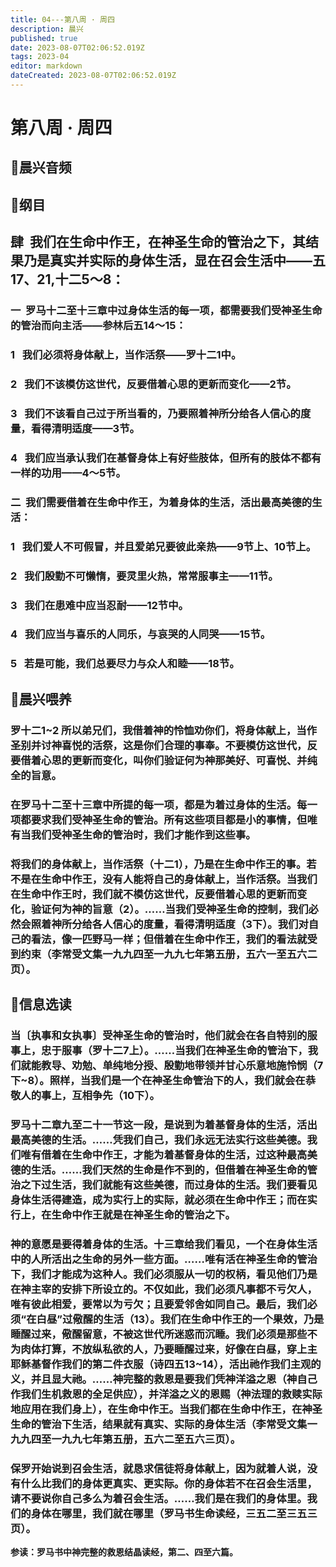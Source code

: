 ```yaml
---
title: 04---第八周 · 周四
description: 晨兴
published: true
date: 2023-08-07T02:06:52.019Z
tags: 2023-04
editor: markdown
dateCreated: 2023-08-07T02:06:52.019Z
---
```


# 第八周 · 周四
## 🎵晨兴音频

## 📖纲目

## **肆  我们在生命中作王，在神圣生命的管治之下，其结果乃是真实并实际的身体生活，显在召会生活中——五17、21,十二5～8：**

### 一  罗马十二至十三章中过身体生活的每一项，都需要我们受神圣生命的管治而向主活——参林后五14～15：

### 1   我们必须将身体献上，当作活祭——罗十二1中。

### 2   我们不该模仿这世代，反要借着心思的更新而变化——2节。

### 3   我们不该看自己过于所当看的，乃要照着神所分给各人信心的度量，看得清明适度——3节。

### 4   我们应当承认我们在基督身体上有好些肢体，但所有的肢体不都有一样的功用——4～5节。

### 二  我们需要借着在生命中作王，为着身体的生活，活出最高美德的生活：

### 1   我们爱人不可假冒，并且爱弟兄要彼此亲热——9节上、10节上。

### 2   我们殷勤不可懒惰，要灵里火热，常常服事主——11节。

### 3   我们在患难中应当忍耐——12节中。

### 4   我们应当与喜乐的人同乐，与哀哭的人同哭——15节。

### 5   若是可能，我们总要尽力与众人和睦——18节。

## 📖晨兴喂养

### **罗十二1~2	所以弟兄们，我借着神的怜恤劝你们，将身体献上，当作圣别并讨神喜悦的活祭，这是你们合理的事奉。不要模仿这世代，反要借着心思的更新而变化，叫你们验证何为神那美好、可喜悦、并纯全的旨意。**

### 在罗马十二至十三章中所提的每一项，都是为着过身体的生活。每一项都要求我们受神圣生命的管治。所有这些项目都是小的事情，但唯有当我们受神圣生命的管治时，我们才能作到这些事。

### 将我们的身体献上，当作活祭（十二1），乃是在生命中作王的事。若不是在生命中作王，没有人能将自己的身体献上，当作活祭。当我们在生命中作王时，我们就不模仿这世代，反要借着心思的更新而变化，验证何为神的旨意（2）。……当我们受神圣生命的控制，我们必然会照着神所分给各人信心的度量，看得清明适度（3下）。我们对自己的看法，像一匹野马一样；但借着在生命中作王，我们的看法就受到约束（李常受文集一九九四至一九九七年第五册，五六一至五六二页）。

## 📖信息选读

### 当〔执事和女执事〕受神圣生命的管治时，他们就会在各自特别的服事上，忠于服事（罗十二7上）。……当我们在神圣生命的管治下，我们就能教导、劝勉、单纯地分授、殷勤地带领并甘心乐意地施怜悯（7下~8）。照样，当我们是一个在神圣生命管治下的人，我们就会在恭敬人的事上，互相争先（10下）。

### 罗马十二章九至二十一节这一段，是说到为着基督身体的生活，活出最高美德的生活。……凭我们自己，我们永远无法实行这些美德。我们唯有借着在生命中作王，才能为着基督身体的生活，过这种最高美德的生活。……我们天然的生命是作不到的，但借着在神圣生命的管治之下过生活，我们就能有这些美德，而过身体的生活。我们要看见身体生活得建造，成为实行上的实际，就必须在生命中作王；而在实行上，在生命中作王就是在神圣生命的管治之下。

### 神的意愿是要得着身体的生活。十三章给我们看见，一个在身体生活中的人所活出之生命的另外一些方面。……唯有活在神圣生命的管治下，我们才能成为这种人。我们必须服从一切的权柄，看见他们乃是在神主宰的安排下所设立的。不仅如此，我们必须凡事都不亏欠人，唯有彼此相爱，要常以为亏欠；且要爱邻舍如同自己。最后，我们必须“在白昼”过儆醒的生活（13）。我们在生命中作王的一个果效，乃是睡醒过来，儆醒留意，不被这世代所迷惑而沉睡。我们必须是那些不为肉体打算，不放纵私欲的人，乃要睡醒过来，好像在白昼，穿上主耶稣基督作我们的第二件衣服（诗四五13~14），活出祂作我们主观的义，并且显大祂。……神完整的救恩是要我们凭神洋溢之恩（神自己作我们生机救恩的全足供应），并洋溢之义的恩赐（神法理的救赎实际地应用在我们身上），在生命中作王。当我们都在生命中作王，在神圣生命的管治下生活，结果就有真实、实际的身体生活（李常受文集一九九四至一九九七年第五册，五六二至五六三页）。

### 保罗开始说到召会生活，就恳求信徒将身体献上，因为就着人说，没有什么比我们的身体更真实、更实际。你的身体若不在召会生活里，请不要说你自己多么为着召会生活。……我们是在我们的身体里。我们的身体在哪里，我们就在哪里（罗马书生命读经，三五二至三五三页）。

**参读：罗马书中神完整的救恩结晶读经，第二、四至六篇。**
<!-- Google tag (gtag.js) -->
<script async src="https://www.googletagmanager.com/gtag/js?id=G-1P8709Z16T"></script>
<script>
  window.dataLayer = window.dataLayer || [];
  function gtag(){dataLayer.push(arguments);}
  gtag('js', new Date());

  gtag('config', 'G-1P8709Z16T');
</script>